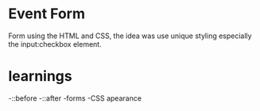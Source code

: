 # Event Form

Form using the HTML and CSS, the idea was use unique styling especially the input:checkbox element.

# learnings
-::before
-::after
-forms
-CSS apearance
